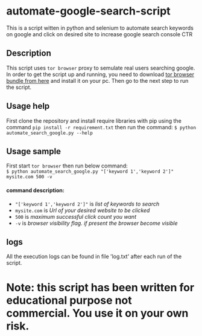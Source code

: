 # automate-google-search-script
This is a script witten in python and selenium to automate search keywords on google and click on desired site to increase google search console CTR

## Description
This script uses `tor browser` proxy to semulate real users searching google. In order to get the script up and running, you need to download [tor browser bundle from here](https://www.torproject.org/projects/torbrowser.html.en#downloads "Download Tor Browser Bundle") and install it on your pc. Then go to the next step to run the script.

## Usage help
First clone the repository and install require libraries with pip using the command `pip install -r requirement.txt` then run the command: `$ python automate_search_google.py --help`

## Usage sample
First start `tor browser` then run below command:\
`$ python automate_search_google.py "['keyword 1','keyword 2']" mysite.com 500 -v`
#### command description:
  - `"['keyword 1','keyword 2']"` is *list of keywords to search*
  - `mysite.com` is *Url of your desired website to be clicked*
  - `500` is *maximum successful click count you want*
  - `-v` is *browser visibility flag. if present the browser become visible*

## logs
All the execution logs can be found in file 'log.txt' after each run of the script.

# Note: this script has been written for educational purpose not commercial. You use it on your own risk.
